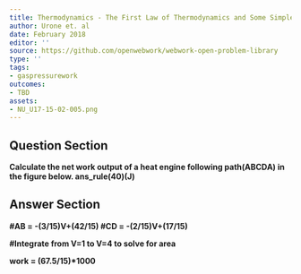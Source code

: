 ```yaml
---
title: Thermodynamics - The First Law of Thermodynamics and Some Simple Processes
author: Urone et. al
date: February 2018
editor: ''
source: https://github.com/openwebwork/webwork-open-problem-library
type: ''
tags:
- gaspressurework
outcomes:
- TBD
assets:
- NU_U17-15-02-005.png
---
```


## Question Section 

<b>
Calculate the net work output of a heat engine following path(ABCDA) in the figure below.
ans_rule(40)(J)


## Answer Section

#AB = -(3/15)V+(42/15)
#CD = -(2/15)V+(17/15)

#Integrate from V=1 to V=4 to solve for area

work = (67.5/15)*1000
